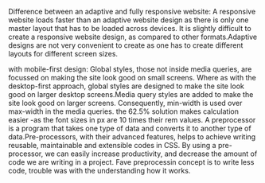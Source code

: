 Difference between an adaptive and fully responsive website: A responsive website loads faster than an adaptive website design as there is only one master layout that has to be loaded across devices. It is slightly difficult to create a responsive website design, as compared to other formats.Adaptive designs are not very convenient to create as one has to create different layouts for different screen sizes.

with mobile-first design:
Global styles, those not inside media queries, are focussed on making the site look good on small screens. Where as with the desktop-first approach, global styles are designed to make the site look good on larger desktop screens.Media query styles are added to make the site look good on larger screens. Consequently, min-width is used over max-width in the media queries.
the 62.5% solution makes calculation easier -as the font sizes in px are 10 times their rem values.
A preprocessor is a program that takes one type of data and converts it to another type of data.Pre-processors, with their advanced features, helps to achieve writing reusable, maintainable and extensible codes in CSS. By using a pre-processor, we can easily increase  productivity, and decrease the amount of code we are writing in a project.
Fave preprocessin concept is to write less code, trouble was with the understanding how it works.